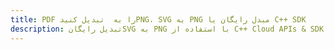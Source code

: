 ---title: PDF را به  تبدیل کنیدPNG، SVG به PNG مبدل رایگان یا C++ SDKdescription: تبدیل رایگانSVG به PNG با استفاده از C++ Cloud APIs & SDK همچنین اسناد PDF را در Cloud ایجاد، ویرایش و رندر کنید.---